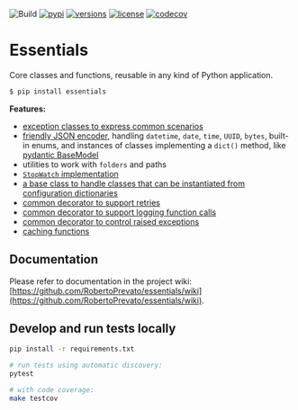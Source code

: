 ![Build](https://github.com/RobertoPrevato/essentials/workflows/Build/badge.svg)
[![pypi](https://img.shields.io/pypi/v/essentials.svg)](https://pypi.python.org/pypi/essentials)
[![versions](https://img.shields.io/pypi/pyversions/essentials.svg)](https://github.com/RobertoPrevato/essentials)
[![license](https://img.shields.io/github/license/RobertoPrevato/essentials.svg)](https://github.com/RobertoPrevato/essentials/blob/master/LICENSE)
[![codecov](https://codecov.io/gh/RobertoPrevato/essentials/branch/master/graph/badge.svg?token=sBKZG2D1bZ)](https://codecov.io/gh/RobertoPrevato/essentials)

# Essentials
Core classes and functions, reusable in any kind of Python application.

```bash
$ pip install essentials
```

**Features:**
* [exception classes to express common scenarios](https://github.com/RobertoPrevato/essentials/wiki/Common-exceptions)
* [friendly JSON encoder](https://github.com/RobertoPrevato/essentials/wiki/User-friendly-JSON-dumps), handling `datetime`, `date`, `time`, `UUID`, `bytes`, built-in enums, and instances of classes implementing a `dict()` method, like [pydantic BaseModel](https://pydantic-docs.helpmanual.io)
* utilities to work with `folders` and paths
* [`StopWatch` implementation](https://github.com/RobertoPrevato/essentials/wiki/StopWatch-implementation)
* [a base class to handle classes that can be instantiated from configuration dictionaries](https://github.com/RobertoPrevato/essentials/wiki/Registry)
* [common decorator to support retries](https://github.com/RobertoPrevato/essentials/wiki/Retry-decorator)
* [common decorator to support logging function calls](https://github.com/RobertoPrevato/essentials/wiki/Logs-decorator)
* [common decorator to control raised exceptions](https://github.com/RobertoPrevato/essentials/wiki/Exception-handle-decorator)
* [caching functions](https://github.com/RobertoPrevato/essentials/wiki/Caching)

## Documentation
Please refer to documentation in the project wiki: [https://github.com/RobertoPrevato/essentials/wiki](https://github.com/RobertoPrevato/essentials/wiki).

## Develop and run tests locally
```bash
pip install -r requirements.txt

# run tests using automatic discovery:
pytest

# with code coverage:
make testcov
```
